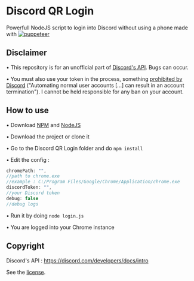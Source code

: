 # Discord QR Login

Powerfull NodeJS script to login into Discord without using a phone made with [![puppeteer](https://img.shields.io/github/package-json/dependency-version/LockBlock-dev/Discord-QR-Login/puppeteer-core)](https://www.npmjs.com/package/puppeteer-core)


## Disclaimer

• This repository is for an unofficial part of [Discord's API](https://discord.com/developers/docs/intro). Bugs can occur.

• You must also use your token in the process, something [prohibited by Discord](https://discord.com/developers/docs/topics/oauth2#bot-vs-user-accounts) ("Automating normal user accounts [...] can result in an account termination"). I cannot be held responsible for any ban on your account.


## How to use

• Download [NPM](https://www.npmjs.com/get-npm) and [NodeJS](https://nodejs.org)

• Download the project or clone it

• Go to the Discord QR Login folder and do `npm install`

• Edit the config :
```js
chromePath: "",
//path to chrome.exe
//example : C:/Program Files/Google/Chrome/Application/chrome.exe
discordToken: "",
//your Discord token
debug: false
//debug logs
```

• Run it by doing `node login.js`

• You are logged into your Chrome instance


## Copyright

Discord's API : https://discord.com/developers/docs/intro

See the [license](/LICENSE).